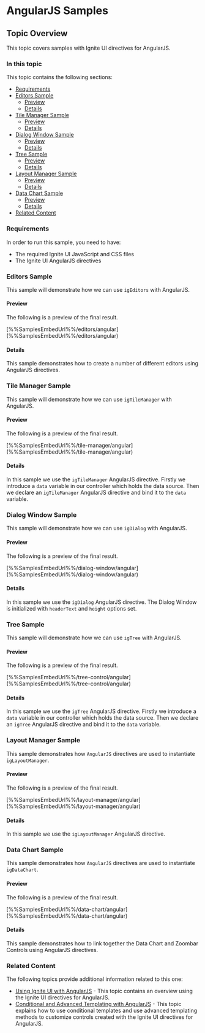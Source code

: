 <!--
|metadata|
{
    "fileName": "angularjs-samples",
    "controlName": [],
    "tags": []
}
|metadata|
-->

# AngularJS Samples

## Topic Overview
This topic covers samples with Ignite UI directives for AngularJS.

### In this topic

This topic contains the following sections:
-   [Requirements](#requirements)
-   [Editors Sample](#editors_sample)
    -   [Preview](#editors_sample_preview)
    -   [Details](#editors_sample_details)
-   [Tile Manager Sample](#tile_manager_sample)
    -   [Preview](#tile_manager_sample_preview)
    -   [Details](#tile_manager_sample_details)
-   [Dialog Window Sample](#dialog_window_sample)
    -   [Preview](#dialog_window_sample_preview)
    -   [Details](#dialog_window_sample_details)
-   [Tree Sample](#tree_sample)
    -   [Preview](#tree_sample_preview)
    -   [Details](#tree_sample_details)
-   [Layout Manager Sample](#lm_sample)
    -   [Preview](#lm_preview)
    -   [Details](#lm_details)
-   [Data Chart Sample](#dchart_sample)
    -   [Preview](#dchart_preview)
    -   [Details](#dchart_details)
-   [Related Content](#related_content)

### <a id="requirements"></a>Requirements
In order to run this sample, you need to have:
-   The required Ignite UI JavaScript and CSS files
-   The Ignite UI AngularJS directives

### <a id="editors_sample"></a>Editors Sample​
This sample will demonstrate how we can use `igEditors` with AngularJS.

#### <a id="editors_sample_preview"></a>Preview
The following is a preview of the final result.

<div class="embed-sample">
   [%%SamplesEmbedUrl%%/editors/angular](%%SamplesEmbedUrl%%/editors/angular)
</div>

#### <a id="editors_sample_details"></a>Details
This sample demonstrates how to create a number of different editors using AngularJS directives.

### <a id="tile_manager_sample"></a>Tile Manager Sample​
This sample will demonstrate how we can use `igTileManager` with AngularJS.

#### <a id="tile_manager_sample_preview"></a>Preview
The following is a preview of the final result.

<div class="embed-sample">
   [%%SamplesEmbedUrl%%/tile-manager/angular](%%SamplesEmbedUrl%%/tile-manager/angular)
</div>

#### <a id="tile_manager_sample_details"></a>Details
In this sample we use the `igTileManager` AngularJS directive. Firstly we introduce a `data` variable in our controller which holds the data source. Then we declare an `igTileManager` AngularJS directive and bind it to the `data` variable.

### <a id="dialog_window_sample"></a>Dialog Window Sample
This sample will demonstrate how we can use `igDialog` with AngularJS.

#### <a id="dialog_window_sample_preview"></a>Preview
The following is a preview of the final result.

<div class="embed-sample">
   [%%SamplesEmbedUrl%%/dialog-window/angular](%%SamplesEmbedUrl%%/dialog-window/angular)
</div>

#### <a id="dialog_window_sample_details"></a>Details
In this sample we use the `igDialog` AngularJS directive. The Dialog Window is initialized with `headerText` and `height` options set.

### <a id="tree_sample"></a>Tree Sample
This sample will demonstrate how we can use `igTree` with AngularJS.

#### <a id="tree_sample_preview"></a>Preview
The following is a preview of the final result.

<div class="embed-sample">
   [%%SamplesEmbedUrl%%/tree-control/angular](%%SamplesEmbedUrl%%/tree-control/angular)
</div>

#### <a id="tree_sample_details"></a>Details
In this sample we use the `igTree` AngularJS directive. Firstly we introduce a `data` variable in our controller which holds the data source. Then we declare an `igTree` AngularJS directive and bind it to the `data` variable.


### <a id="lm_sample"></a>Layout Manager Sample​
This sample demonstrates how `AngularJS` directives are used to instantiate `igLayoutManager`.

#### <a id="lm_preview"></a>Preview
The following is a preview of the final result.

<div class="embed-sample">
   [%%SamplesEmbedUrl%%/layout-manager/angular](%%SamplesEmbedUrl%%/layout-manager/angular)
</div>

#### <a id="lm_details"></a>Details
In this sample we use the `igLayoutManager` AngularJS directive.

### <a id="dchart_sample"></a>Data Chart Sample​
This sample demonstrates how `AngularJS` directives are used to instantiate `igDataChart`.

#### <a id="dchart_preview"></a>Preview
The following is a preview of the final result.

<div class="embed-sample">
   [%%SamplesEmbedUrl%%/data-chart/angular](%%SamplesEmbedUrl%%/data-chart/angular)
</div>

#### <a id="dchart_details"></a>Details
This sample demonstrates how to link together the Data Chart and Zoombar Controls using AngularJS directives.


### <a id="related_content"></a>Related Content
The following topics provide additional information related to this one:

-   [Using Ignite UI with AngularJS](Using-Ignite-UI-with-AngularJS.html) - This topic contains an overview using the Ignite UI directives for AngularJS.
-   [Conditional and Advanced Templating with AngularJS](Conditional-and-Advanced-Templating-with-AngularJS.html) - This topic explains how to use conditional templates and use advanced templating methods to customize controls created with the Ignite UI directives for AngularJS.